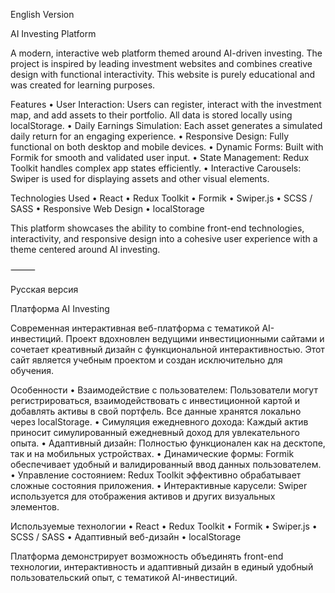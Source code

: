 English Version

AI Investing Platform

A modern, interactive web platform themed around AI-driven investing. The project is inspired by leading investment websites and combines creative design with functional interactivity. This website is purely educational and was created for learning purposes.

Features
	•	User Interaction: Users can register, interact with the investment map, and add assets to their portfolio. All data is stored locally using localStorage.
	•	Daily Earnings Simulation: Each asset generates a simulated daily return for an engaging experience.
	•	Responsive Design: Fully functional on both desktop and mobile devices.
	•	Dynamic Forms: Built with Formik for smooth and validated user input.
	•	State Management: Redux Toolkit handles complex app states efficiently.
	•	Interactive Carousels: Swiper is used for displaying assets and other visual elements.

Technologies Used
	•	React
	•	Redux Toolkit
	•	Formik
	•	Swiper.js
	•	SCSS / SASS
	•	Responsive Web Design
	•	localStorage

This platform showcases the ability to combine front-end technologies, interactivity, and responsive design into a cohesive user experience with a theme centered around AI investing.

⸻

Русская версия

Платформа AI Investing

Современная интерактивная веб-платформа с тематикой AI-инвестиций. Проект вдохновлен ведущими инвестиционными сайтами и сочетает креативный дизайн с функциональной интерактивностью. Этот сайт является учебным проектом и создан исключительно для обучения.

Особенности
	•	Взаимодействие с пользователем: Пользователи могут регистрироваться, взаимодействовать с инвестиционной картой и добавлять активы в свой портфель. Все данные хранятся локально через localStorage.
	•	Симуляция ежедневного дохода: Каждый актив приносит симулированный ежедневный доход для увлекательного опыта.
	•	Адаптивный дизайн: Полностью функционален как на десктопе, так и на мобильных устройствах.
	•	Динамические формы: Formik обеспечивает удобный и валидированный ввод данных пользователем.
	•	Управление состоянием: Redux Toolkit эффективно обрабатывает сложные состояния приложения.
	•	Интерактивные карусели: Swiper используется для отображения активов и других визуальных элементов.

Используемые технологии
	•	React
	•	Redux Toolkit
	•	Formik
	•	Swiper.js
	•	SCSS / SASS
	•	Адаптивный веб-дизайн
	•	localStorage

Платформа демонстрирует возможность объединять front-end технологии, интерактивность и адаптивный дизайн в единый удобный пользовательский опыт, с тематикой AI-инвестиций.
